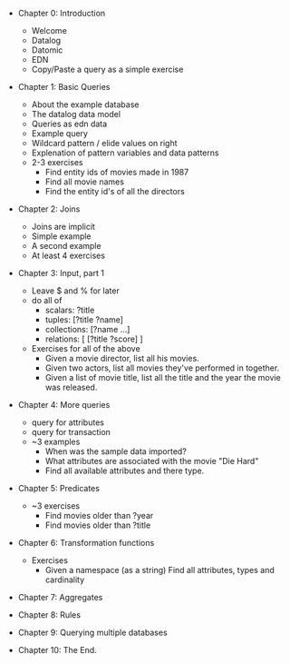 * Chapter 0: Introduction
  - Welcome
  - Datalog
  - Datomic
  - EDN
  - Copy/Paste a query as a simple exercise

* Chapter 1: Basic Queries
  - About the example database
  - The datalog data model
  - Queries as edn data
  - Example query
  - Wildcard pattern / elide values on right
  - Explenation of pattern variables and data patterns 
  - 2-3 exercises
    * Find entity ids of movies made in 1987
    * Find all movie names
    * Find the entity id's of all the directors
    
* Chapter 2: Joins
  - Joins are implicit
  - Simple example
  - A second example
  - At least 4 exercises

* Chapter 3: Input, part 1
  - Leave $ and % for later
  - do all of 
    * scalars: ?title 
    * tuples: [?title ?name] 
    * collections: [?name ...] 
    * relations: [ [?title ?score] ]
  - Exercises for all of the above
    * Given a movie director, list all his movies.
    * Given two actors, list all movies they've performed in together.
    * Given a list of movie title, list all the title and the year the movie was released.
    
* Chapter 4: More queries
  - query for attributes
  - query for transaction
  - ~3 examples
    * When was the sample data imported?
    * What attributes are associated with the movie "Die Hard"
    * Find all available attributes and there type.

* Chapter 5: Predicates
  - ~3 exercises
    * Find movies older than ?year
    * Find movies older than ?title

* Chapter 6: Transformation functions
  - Exercises
    * Given a namespace (as a string) Find all attributes, types and cardinality

* Chapter 7: Aggregates

* Chapter 8: Rules

* Chapter 9: Querying multiple databases 

* Chapter 10: The End.
